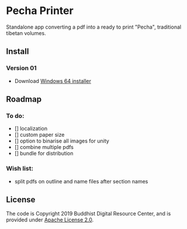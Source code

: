 # Pecha Printer
Standalone app converting a pdf into a ready to print "Pecha", traditional tibetan volumes.

## Install
### Version 01

* Download [Windows 64 installer](https://github.com/Esukhia/dakje/releases/download/beta_01/Dakje_beta_01.exe)

 
## Roadmap
### To do:
- [] localization
- [] custom paper size
- [] option to binarise all images for unity
- [] combine multiple pdfs
- [] bundle for distribution

### Wish list:
- split pdfs on outline and name files after section names

## License

The code is Copyright 2019 Buddhist Digital Resource Center, and is provided under [Apache License 2.0](LICENSE).